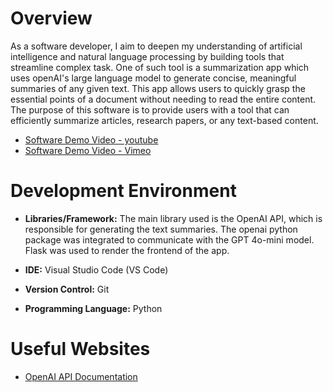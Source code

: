 # Overview
As a software developer, I aim to deepen my understanding of artificial intelligence and natural language processing by building tools that streamline complex task. One of such tool is a summarization app which uses openAI's  large language model to generate concise, meaningful summaries of any given text.
This app allows users to quickly grasp the essential points of a document without needing to read the entire content.
The purpose of this software is to provide users with a tool that can efficiently summarize articles, research papers, or any text-based content.

- [Software Demo Video - youtube](https://youtu.be/13xwyRpyGCA)
- [Software Demo Video - Vimeo](https://vimeo.com/1046012204/9a6ebab705?share=copy)

# Development Environment

- **Libraries/Framework:** The main library used is the OpenAI API, which is responsible for generating the text summaries. The openai python package was integrated to communicate with the GPT 4o-mini model. Flask was used to render the frontend of the app. 

- **IDE:** Visual Studio Code (VS Code)
- **Version Control:** Git
- **Programming Language:** Python


# Useful Websites
* [OpenAI API Documentation](https://platform.openai.com/docs/overview)